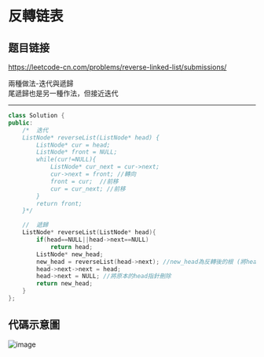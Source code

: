 # 反轉链表

## 题目链接

https://leetcode-cn.com/problems/reverse-linked-list/submissions/


兩種做法-迭代與遞歸  
尾遞歸也是另一種作法，但接近迭代

    
---------------------------------------

```cpp
class Solution {
public:
    /*  迭代
    ListNode* reverseList(ListNode* head) {
        ListNode* cur = head;
        ListNode* front = NULL;
        while(cur!=NULL){
            ListNode* cur_next = cur->next;
            cur->next = front; //轉向
            front = cur;  //前移
            cur = cur_next; //前移
        }
        return front;
    }*/

    //  遞歸
    ListNode* reverseList(ListNode* head){
        if(head==NULL||head->next==NULL)
            return head;
        ListNode* new_head;
        new_head = reverseList(head->next); //new_head為反轉後的根 (將head加入子調用完成後的結果，完成整個鏈的反轉，同時使new_head是新的根)
        head->next->next = head;
        head->next = NULL; //將原本的head指針刪除
        return new_head;
    }
};
```
代碼示意圖
---------------------------------------
![image](https://github.com/raychang0901/LeetcodeCN-/blob/master/img/reverse_list.jpg)














